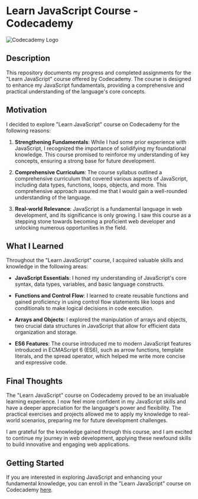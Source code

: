 # Learn JavaScript Course - Codecademy

![Codecademy Logo](https://content.codecademy.com/courses/learn-javascript-introduction-introduction-to-javascript/JS_graphic.svg)

## Description
This repository documents my progress and completed assignments for the "Learn JavaScript" course offered by Codecademy. The course is designed to enhance my JavaScript fundamentals, providing a comprehensive and practical understanding of the language's core concepts.

## Motivation
I decided to explore "Learn JavaScript" course on Codecademy for the following reasons:

1. **Strengthening Fundamentals**: While I had some prior experience with JavaScript, I recognized the importance of solidifying my foundational knowledge. This course promised to reinforce my understanding of key concepts, ensuring a strong base for future development.

3. **Comprehensive Curriculum**: The course syllabus outlined a comprehensive curriculum that covered various aspects of JavaScript, including data types, functions, loops, objects, and more. This comprehensive approach assured me that I would gain a well-rounded understanding of the language.

4. **Real-world Relevance**: JavaScript is a fundamental language in web development, and its significance is only growing. I saw this course as a stepping stone towards becoming a proficient web developer and unlocking numerous opportunities in the field.

## What I Learned
Throughout the "Learn JavaScript" course, I acquired valuable skills and knowledge in the following areas:

- **JavaScript Essentials**: I honed my understanding of JavaScript's core syntax, data types, variables, and basic language constructs.

- **Functions and Control Flow**: I learned to create reusable functions and gained proficiency in using control flow statements like loops and conditionals to make logical decisions in code execution.

- **Arrays and Objects**: I explored the manipulation of arrays and objects, two crucial data structures in JavaScript that allow for efficient data organization and storage.

- **ES6 Features**: The course introduced me to modern JavaScript features introduced in ECMAScript 6 (ES6), such as arrow functions, template literals, and the spread operator, which helped me write more concise and expressive code.

## Final Thoughts
The "Learn JavaScript" course on Codecademy proved to be an invaluable learning experience. I now feel more confident in my JavaScript skills and have a deeper appreciation for the language's power and flexibility. The practical exercises and projects allowed me to apply my knowledge to real-world scenarios, preparing me for future development challenges.

I am grateful for the knowledge gained through this course, and I am excited to continue my journey in web development, applying these newfound skills to build innovative and engaging web applications.

## Getting Started
If you are interested in exploring JavaScript and enhancing your fundamental knowledge, you can enroll in the "Learn JavaScript" course on Codecademy [here](https://www.codecademy.com/learn/introduction-to-javascript).
